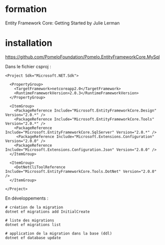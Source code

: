 # formation

Entity Framework Core: Getting Started
by Julie Lerman

# installation

https://github.com/PomeloFoundation/Pomelo.EntityFrameworkCore.MySql


Dans le fichier csproj :
```
<Project Sdk="Microsoft.NET.Sdk">

  <PropertyGroup>
    <TargetFramework>netcoreapp2.0</TargetFramework>
    <RuntimeFrameworkVersion>2.0.3</RuntimeFrameworkVersion>
  </PropertyGroup>

  <ItemGroup>
    <PackageReference Include="Microsoft.EntityFrameworkCore.Design" Version="2.0.*" />
    <PackageReference Include="Microsoft.EntityFrameworkCore.Tools" Version="2.0.*" />
    <PackageReference Include="Microsoft.EntityFrameworkCore.SqlServer" Version="2.0.*" />
     <PackageReference Include="Microsoft.Extensions.Configuration" Version="2.0.0" />
    <PackageReference Include="Microsoft.Extensions.Configuration.Json" Version="2.0.0" />
  </ItemGroup>

  <ItemGroup>
    <DotNetCliToolReference Include="Microsoft.EntityFrameworkCore.Tools.DotNet" Version="2.0.0" />
  </ItemGroup>

</Project>
```


En développements :
```
# création de la migration
dotnet ef migrations add InitialCreate

# liste des migrations
dotnet ef migrations list

# application de la migration dans la base (ddl)
dotnet ef database update

```